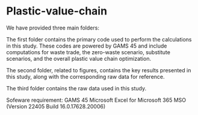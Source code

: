 # Plastic-value-chain
We have provided three main folders:

The first folder contains the primary code used to perform the calculations in this study. These codes are powered by GAMS 45 and include computations for waste trade, the zero-waste scenario, substitute scenarios, and the overall plastic value chain optimization.

The second folder, related to figures, contains the key results presented in this study, along with the corresponding raw data for reference.

The third folder contains the raw data used in this study.

Sofeware requirement:
GAMS 45
Microsoft Excel for Microsoft 365 MSO (Version 22405 Build 16.0.17628.20006)
